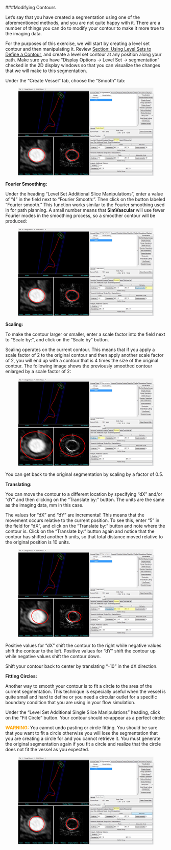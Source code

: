 ###Modifying Contours

Let’s say that you have created a segmentation using one of the aforementioned methods, and you are not quite happy with it. There are a number of things you can do to modify your contour to make it more true to the imaging data.

For the purposes of this exercise, we will start by creating a level set contour and then manipulating it. Review [Section: Using Level Sets to Define a Contour](#modelingLevelSet), and create a level set contour at any position along your path. Make sure you have “Display Options → Level Set → segmentation” checked in the 2D display windows so that you can visualize the changes that we will make to this segmentation.

Under the “Create Vessel” tab, choose the “Smooth” tab:

<figure>
  <img class="svImg svImgXl"  src="archives/sv2/modeling/imgs/segmentation/modifying_contours/1.jpg"> 
  <figcaption class="svCaption" ></figcaption>
</figure>

**Fourier Smoothing:**

Under the heading “Level Set Additional Slice Manipulations”, enter a value of “4” in the field next to “Fourier Smooth:”.  Then click on the button labeled “Fourier smooth.”  This function works similar to the Fourier smoothing used in for path planning. A small number means that **SimVascular** will use fewer Fourier modes in the smoothing process, so a smoother contour will be produced:

<figure>
  <img class="svImg svImgXl"  src="archives/sv2/modeling/imgs/segmentation/modifying_contours/2.jpg"> 
  <figcaption class="svCaption" ></figcaption>
</figure>

**Scaling:**

To make the contour larger or smaller, enter a scale factor into the field next to “Scale by:”, and click on the “Scale by” button.  

Scaling operates on the current contour.  This means that if you apply a scale factor of 2 to the original contour and then apply another scale factor of 2, you will end up with a contour that is 4 times the size of the original contour. The following image shows the previously smoothed contour enlarged by a scale factor of 2:

<figure>
  <img class="svImg svImgXl"  src="archives/sv2/modeling/imgs/segmentation/modifying_contours/3.jpg"> 
  <figcaption class="svCaption" ></figcaption>
</figure>

You can get back to the original segmentation by scaling by a factor of 0.5.

**Translating:**

You can move the contour to a different location by specifying “dX” and/or “dY” and then clicking on the “Translate by:” button.  The units are the same as the imaging data, mm in this case. 

The values for “dX” and “dY” are incremental!  This means that the movement occurs relative to the current position.  To see this, enter “5” in the field for “dX”, and click on the “Translate by:” button and note where the contour is.  Click on the “Translate by:” button again and notice that the contour has shifted another 5 units, so that total distance moved relative to the original position is 10 units.

<figure>
  <img class="svImg svImgXl"  src="archives/sv2/modeling/imgs/segmentation/modifying_contours/4.jpg"> 
  <figcaption class="svCaption" ></figcaption>
</figure>

Positive values for “dX” shift the contour to the right while negative values shift the contour to the left. Positive values for “dY” shift the contour up while negative values shift the contour down.

Shift your contour back to center by translating “-10” in the dX direction.

**Fitting Circles:**

Another way to smooth your contour is to fit a circle to the area of the current segmentation. This technique is especially useful when the vessel is quite small and hard to define or you need a circular outlet for a specific boundary condition that you are using in your flow simulation.

Under the “Level Set Additional Single Slice Manipulations” heading, click on the “Fit Circle” button. Your contour should re-appear as a perfect circle:

<font color="orange">**WARNING:**</font>  You cannot undo pasting or circle fitting. You should be sure that you want to fit a circle otherwise you will lose the segmentation that you are creating a circle for and you cannot retrieve it. You must generate the original segmentation again if you fit a circle and realize that the circle does not fit the vessel as you expected. 

<figure>
  <img class="svImg svImgXl"  src="archives/sv2/modeling/imgs/segmentation/modifying_contours/5.jpg"> 
  <figcaption class="svCaption" ></figcaption>
</figure>
